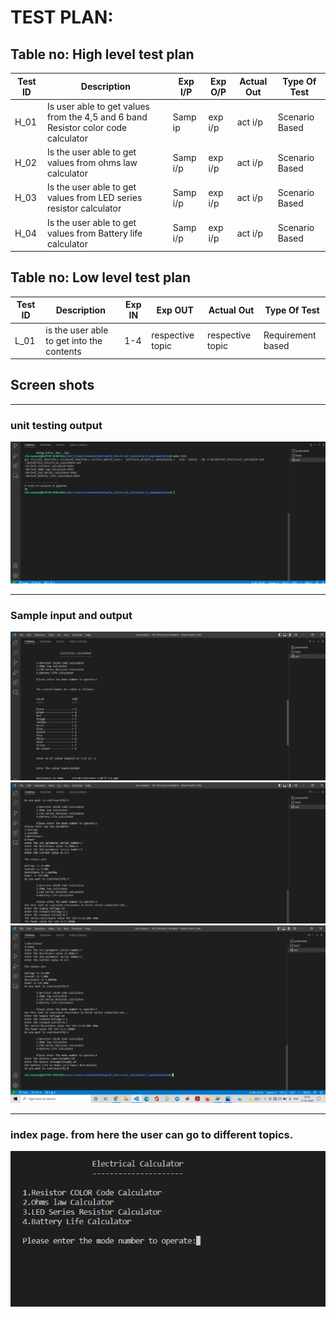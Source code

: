 # TEST PLAN:

## Table no: High level test plan

| **Test ID** | **Description**                                              | **Exp I/P** | **Exp O/P** | **Actual Out** |**Type Of Test**  |    
|-------------|--------------------------------------------------------------|------------|-------------|----------------|------------------|
|  H_01       | Is user able to get values from the 4,5 and 6 band Resistor color code calculator |Samp ip|exp i/p| act i/p | Scenario Based |
|  H_02       | Is the user able to get values from ohms law calculator| Samp i/p | exp i/p| act i/p  | Scenario Based |
|  H_03       | Is the user able to get values from LED series resistor calculator| Samp i/p | exp i/p| act i/p  | Scenario Based |
|  H_04       | Is the user able to get values from Battery life calculator| Samp i/p | exp i/p| act i/p  | Scenario Based |

## Table no: Low level test plan

| **Test ID** | **Description**                                              | **Exp IN** | **Exp OUT** | **Actual Out** |**Type Of Test**  |    
|-------------|--------------------------------------------------------------|------------|-------------|----------------|------------------|
|  L_01       | is the user able to get into the contents | 1-4 | respective topic | respective topic|Requirement based |

## Screen shots
---------------------

### unit testing output
![image](https://github.com/Suneesh-S/M1_Electrical_Calculator/blob/230444c2429c07c011b05d97fedc78753bbbc431/4_TestPlanAndOutput/test_output%20(2).png)

----------------------------------
### Sample input and output
![image](https://github.com/Suneesh-S/M1_Electrical_Calculator/blob/0a0941232bc45bbdf9db89652d754efa88cca388/4_TestPlanAndOutput/sample%20op1.png)
![image](https://github.com/Suneesh-S/M1_Electrical_Calculator/blob/0a0941232bc45bbdf9db89652d754efa88cca388/4_TestPlanAndOutput/sampleop2.png)
![image](https://github.com/Suneesh-S/M1_Electrical_Calculator/blob/0a0941232bc45bbdf9db89652d754efa88cca388/4_TestPlanAndOutput/sam%20op3.png)

----------------------------------

### index page. from here the user can go to different topics.
![image](https://github.com/Suneesh-S/M1_Electrical_Calculator/blob/afe33ca57d7a206f19a0dfe76185a0fa4f81f700/1_Requirements/index.png)
